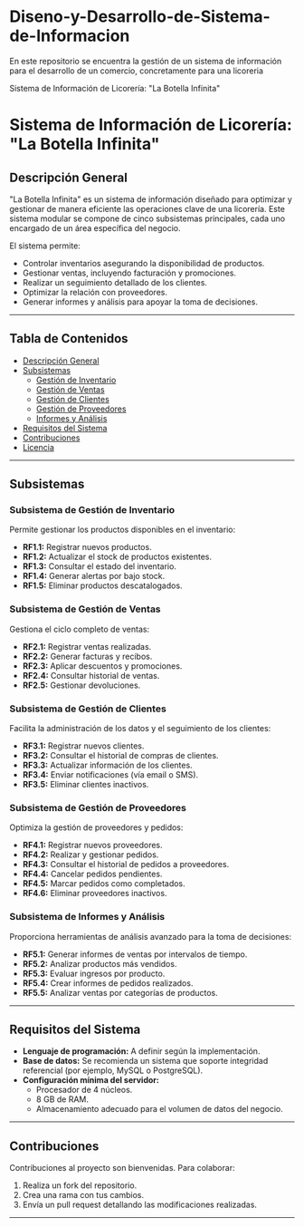# Diseno-y-Desarrollo-de-Sistema-de-Informacion
En este repositorio se encuentra la gestión de un sistema de información para el desarrollo de un comercio, concretamente para una licoreria

Sistema de Información de Licorería: "La Botella Infinita"

# Sistema de Información de Licorería: "La Botella Infinita"

## Descripción General

"La Botella Infinita" es un sistema de información diseñado para optimizar y gestionar de manera eficiente las operaciones clave de una licorería. Este sistema modular se compone de cinco subsistemas principales, cada uno encargado de un área específica del negocio.

El sistema permite:
- Controlar inventarios asegurando la disponibilidad de productos.
- Gestionar ventas, incluyendo facturación y promociones.
- Realizar un seguimiento detallado de los clientes.
- Optimizar la relación con proveedores.
- Generar informes y análisis para apoyar la toma de decisiones.

---

## Tabla de Contenidos
- [Descripción General](#descripción-general)
- [Subsistemas](#subsistemas)
  - [Gestión de Inventario](#subsistema-de-gestión-de-inventario)
  - [Gestión de Ventas](#subsistema-de-gestión-de-ventas)
  - [Gestión de Clientes](#subsistema-de-gestión-de-clientes)
  - [Gestión de Proveedores](#subsistema-de-gestión-de-proveedores)
  - [Informes y Análisis](#subsistema-de-informes-y-análisis)
- [Requisitos del Sistema](#requisitos-del-sistema)
- [Contribuciones](#contribuciones)
- [Licencia](#licencia)

---

## Subsistemas

### Subsistema de Gestión de Inventario
Permite gestionar los productos disponibles en el inventario:
- **RF1.1:** Registrar nuevos productos.
- **RF1.2:** Actualizar el stock de productos existentes.
- **RF1.3:** Consultar el estado del inventario.
- **RF1.4:** Generar alertas por bajo stock.
- **RF1.5:** Eliminar productos descatalogados.

### Subsistema de Gestión de Ventas
Gestiona el ciclo completo de ventas:
- **RF2.1:** Registrar ventas realizadas.
- **RF2.2:** Generar facturas y recibos.
- **RF2.3:** Aplicar descuentos y promociones.
- **RF2.4:** Consultar historial de ventas.
- **RF2.5:** Gestionar devoluciones.

### Subsistema de Gestión de Clientes
Facilita la administración de los datos y el seguimiento de los clientes:
- **RF3.1:** Registrar nuevos clientes.
- **RF3.2:** Consultar el historial de compras de clientes.
- **RF3.3:** Actualizar información de los clientes.
- **RF3.4:** Enviar notificaciones (vía email o SMS).
- **RF3.5:** Eliminar clientes inactivos.

### Subsistema de Gestión de Proveedores
Optimiza la gestión de proveedores y pedidos:
- **RF4.1:** Registrar nuevos proveedores.
- **RF4.2:** Realizar y gestionar pedidos.
- **RF4.3:** Consultar el historial de pedidos a proveedores.
- **RF4.4:** Cancelar pedidos pendientes.
- **RF4.5:** Marcar pedidos como completados.
- **RF4.6:** Eliminar proveedores inactivos.

### Subsistema de Informes y Análisis
Proporciona herramientas de análisis avanzado para la toma de decisiones:
- **RF5.1:** Generar informes de ventas por intervalos de tiempo.
- **RF5.2:** Analizar productos más vendidos.
- **RF5.3:** Evaluar ingresos por producto.
- **RF5.4:** Crear informes de pedidos realizados.
- **RF5.5:** Analizar ventas por categorías de productos.

---

## Requisitos del Sistema

- **Lenguaje de programación:** A definir según la implementación.
- **Base de datos:** Se recomienda un sistema que soporte integridad referencial (por ejemplo, MySQL o PostgreSQL).
- **Configuración mínima del servidor:**
  - Procesador de 4 núcleos.
  - 8 GB de RAM.
  - Almacenamiento adecuado para el volumen de datos del negocio.

---

## Contribuciones

Contribuciones al proyecto son bienvenidas. Para colaborar:
1. Realiza un fork del repositorio.
2. Crea una rama con tus cambios.
3. Envía un pull request detallando las modificaciones realizadas.

---



